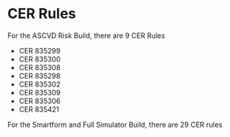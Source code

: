 # CER Rules

For the ASCVD Risk Build, there are 9 CER Rules

* CER 835299
* CER 835300
* CER 835308
* CER 835298
* CER 835302
* CER 835309
* CER 835306
* CER 835421

For the Smartform and Full Simulator Build, there are 29 CER rules

